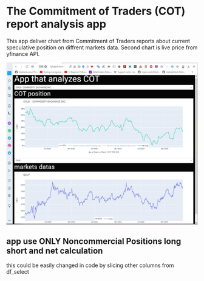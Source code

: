 # The Commitment of Traders (COT) report analysis app

This app deliver chart from Commitment of Traders reports about current speculative position on diffrent markets data.
Second chart is live price from yfinance API.

![img app](/assets/img.jpg "COT reports app")

## app use ONLY Noncommercial Positions long short and net calculation
this could be easily changed in code by slicing other columns from df_select
